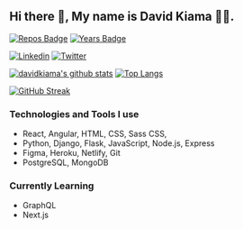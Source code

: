 ## Hi there 👋, My name is David Kiama 🧑‍💻.

[![Repos Badge](https://badges.pufler.dev/repos/davidkiama)](https://badges.pufler.dev) [![Years Badge](https://badges.pufler.dev/years/davidkiama)](https://badges.pufler.dev)

[![Linkedin](https://img.shields.io/badge/LinkedIn-blue.svg?style=for-the-badge&logo=linkedin)](https://www.linkedin.com/in/david-kiama/)
[![Twitter](https://img.shields.io/badge/Twitter-skyblue.svg?style=for-the-badge&logo=twitter)](https://twitter.com/certifiedkiama)

[![davidkiama's github stats](https://github-readme-stats.vercel.app/api?username=davidkiama&count_private=true&show_icons=true&theme=nightowl)](https://github.com/davidkiama/) [![Top Langs](https://github-readme-stats.vercel.app/api/top-langs/?username=davidkiama&layout=compact&count_private=true)](https://github.com/davidkiama/)


[![GitHub Streak](http://github-readme-streak-stats.herokuapp.com?user=davidkiama&theme=dark&date_format=M%20j%5B%2C%20Y%5D)](https://git.io/streak-stats)

### Technologies and Tools I use

- React, Angular, HTML, CSS, Sass CSS,
- Python, Django, Flask, JavaScript, Node.js, Express
- Figma, Heroku, Netlify, Git
- PostgreSQL, MongoDB

### Currently Learning

- GraphQL
- Next.js
